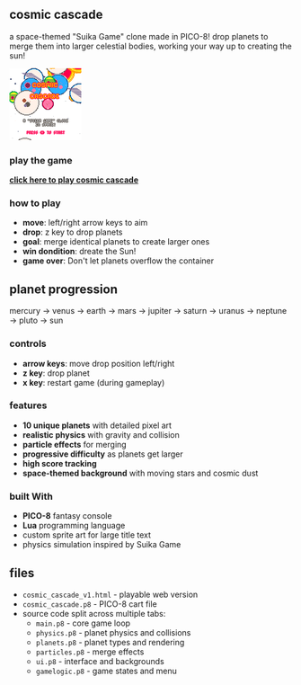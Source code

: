 ## cosmic cascade

a space-themed "Suika Game" clone made in PICO-8! drop planets to merge them into larger celestial bodies, working your way up to creating the sun!

![cosmic cascade menu](cosmic_cascade_v1.png)

### play the game

**[click here to play cosmic cascade](cosmic_cascade_v1.p8.png)**

### how to play

- **move**: left/right arrow keys to aim
- **drop**: z key to drop planets
- **goal**: merge identical planets to create larger ones
- **win dondition**: dreate the Sun!
- **game over**: Don't let planets overflow the container

## planet progression

mercury → venus → earth → mars → jupiter → saturn → uranus → neptune → pluto → sun

### controls

- **arrow keys**: move drop position left/right
- **z key**: drop planet
- **x key**: restart game (during gameplay)

### features

- **10 unique planets** with detailed pixel art
- **realistic physics** with gravity and collision
- **particle effects** for merging
- **progressive difficulty** as planets get larger
- **high score tracking**
- **space-themed background** with moving stars and cosmic dust

### built With

- **PICO-8** fantasy console
- **Lua** programming language
- custom sprite art for large title text
- physics simulation inspired by Suika Game

## files

- `cosmic_cascade_v1.html` - playable web version
- `cosmic_cascade.p8` - PICO-8 cart file
- source code split across multiple tabs:
  - `main.p8` - core game loop
  - `physics.p8` - planet physics and collisions  
  - `planets.p8` - planet types and rendering
  - `particles.p8` - merge effects
  - `ui.p8` - interface and backgrounds
  - `gamelogic.p8` - game states and menu
